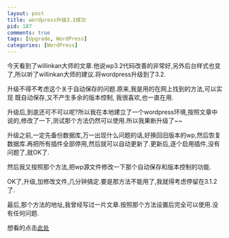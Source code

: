 ```yaml
--- 
layout: post
title: wordpress升级3.2成功
pid: 187
comments: true
tags: [Upgrade, WordPress]
categories: [WordPress]
---
```

今天看到了willinkan大师的文章.他说wp3.2代码改善的非常好,另外后台样式也变了,所以听了willinkan大师的建议.将wordpress升级到了3.2.

升级不得不考虑这个关于自动保存的问题.原来,我是用的在网上找到的方法,可以实现 既自动保存,又不产生多余的版本控制,
我很喜欢,也一直在用.

升级后,到底还可不可以呢?所以我在本地建立了一个wordpress环境,按照文章中说的,修改了一下,测试那个方法仍然可以使用.所以我果断升级了~~

升级之前,一定先备份数据库,万一出现什么问题的话,好换回旧版本的wp,然后恢复数据库.再把所有插件全部停用,然后就可以自动更新了.更新后,逐个启用插件,没有问题了,就OK了.

然后我又按照那个方法,把wp源文件修改一下那个自动保存和版本控制的功能.

OK了,升级,加修改文件,几分钟搞定.要是那方法不能用了,我就得考虑停留在3.1.2了.

最后,那个方法的地址,我曾经写过一片文章.按照那个方法设置后完全可以使用.没有任何问题.

想看的点击[此处](/2011/05/perfect-autosave-disable-version-control.html)
